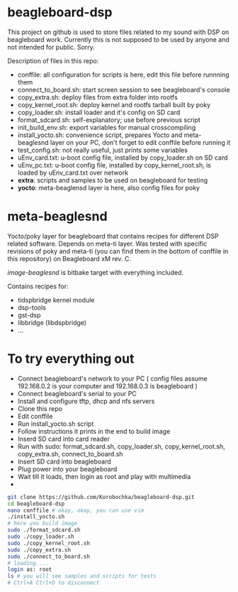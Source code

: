 beagleboard-dsp
===============

This project on github is used to store files related to my sound with DSP on beagleboard work.
Currently this is not supposed to be used by anyone and not intended for public. Sorry.

Description of files in this repo:

* conffile: all configuration for scripts is here, edit this file before runnning them
* connect_to_board.sh: start screen session to see beagleboard's console
* copy_extra.sh: deploy files from extra folder into rootfs
* copy_kernel_root.sh: deploy kernel and rootfs tarball built by poky
* copy_loader.sh: install loader and it's config on SD card
* format_sdcard.sh: self-explanatory; use before previous script
* init_build_env.sh: export variables for manual crosscompiling
* install_yocto.sh: convenience script, prepares Yocto and meta-beaglesnd layer on your PC, don't forget to edit conffile before running it
* test_config.sh: not really useful, just prints some variables
* uEnv_card.txt: u-boot config file, installed by copy_loader.sh on SD card
* uEnv_pc.txt: u-boot config file, installed by copy_kernel_root.sh, is loaded by uEnv_card.txt over network
* **extra**: scripts and samples to be used on beagleboard for testing
* **yocto**: meta-beaglensd layer is here, also config files for poky


meta-beaglesnd
==============

Yocto/poky layer for beagleboard that contains recipes for different DSP related software.
Depends on meta-ti layer.
Was tested with specific revisions of poky and meta-ti (you can find them in the bottom of conffile in this repository) on Beagleboard xM rev. C.

*image-beaglesnd* is bitbake target with everything included.

Contains recipes for:
* tidspbridge kernel module
* dsp-tools
* gst-dsp
* libbridge (libdspbridge)
* ...


To try everything out
=====================

* Connect beagleboard's network to your PC ( config files assume 192.168.0.2 is your computer and 192.168.0.3 is beagleboard )
* Connect beagleboard's serial to your PC
* Install and configure tftp, dhcp and nfs servers
* Clone this repo
* Edit conffile
* Run install_yocto.sh script
* Follow instructions it prints in the end to build image
* Inserd SD card into card reader
* Run with sudo: format_sdcard.sh, copy_loader.sh, copy_kernel_root.sh, copy_extra.sh, connect_to_board.sh
* Insert SD card into beagleboard
* Plug power into your beagleboard
* Wait till it loads, then login as root and play with multimedia
* 

```bash
git clone https://github.com/Korobochka/beagleboard-dsp.git
cd beagleboard-dsp
nano conffile # okay, okay, you can use vim
./install_yocto.sh
# here you build image
sudo ./format_sdcard.sh
sudo ./copy_loader.sh
sudo ./copy_kernel_root.sh
sudo ./copy_extra.sh
sudo ./connect_to_board.sh
# loading....
login as: root
ls # you will see samples and scripts for tests
# Ctrl+A Ctrl+D to disconnect
```

